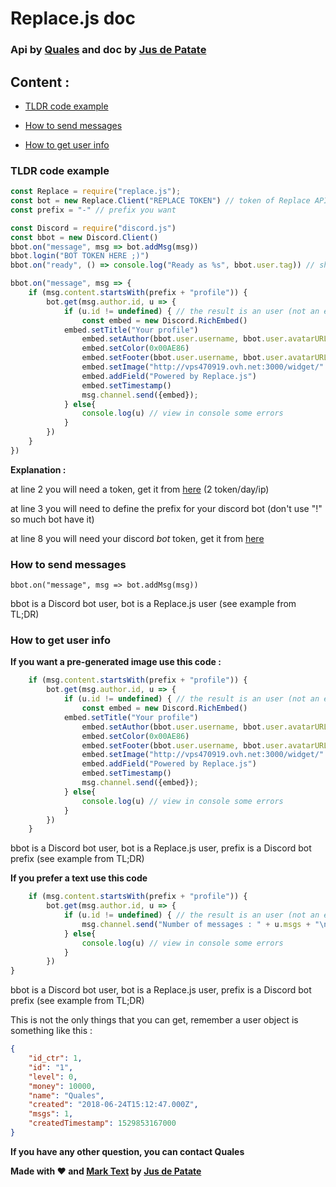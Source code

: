 # Replace.js doc

### Api by [Quales](https://github.com/Quales/) and doc by [Jus de Patate](https://github.com/jusdepatate)

## Content :

-   [TLDR code example](#tldr-code-example)
    
-   [How to send messages](#how-to-send-messages)
    
-   [How to get user info](#how-to-get-user-info)
    

### TLDR code example

```javascript
const Replace = require("replace.js");
const bot = new Replace.Client("REPLACE TOKEN") // token of Replace API
const prefix = "-" // prefix you want

const Discord = require("discord.js")
const bbot = new Discord.Client()
bbot.on("message", msg => bot.addMsg(msg))
bbot.login("BOT TOKEN HERE ;)")
bbot.on("ready", () => console.log("Ready as %s", bbot.user.tag)) // show in console the name of the Discord bot

bbot.on("message", msg => {
    if (msg.content.startsWith(prefix + "profile")) {
        bot.get(msg.author.id, u => {
            if (u.id != undefined) { // the result is an user (not an error)
                const embed = new Discord.RichEmbed()
            embed.setTitle("Your profile")
                embed.setAuthor(bbot.user.username, bbot.user.avatarURL)
                embed.setColor(0x00AE86)
                embed.setFooter(bbot.user.username, bbot.user.avatarURL);
                embed.setImage("http://vps470919.ovh.net:3000/widget/" + u.id + ".png")
                embed.addField("Powered by Replace.js")
                embed.setTimestamp()
                msg.channel.send({embed});
            } else{
                console.log(u) // view in console some errors
            }
        })
    }
})
```

**Explanation :**

at line 2 you will need a token, get it from [here](http://vps470919.ovh.net:3000/api/register) (2 token/day/ip)

at line 3 you will need to define the prefix for your discord bot (don't use "!" so much bot have it)

at line 8 you will need your discord *bot* token, get it from [here](https://discordapp.com/developers/applications/me)

### How to send messages

```
bbot.on("message", msg => bot.addMsg(msg))
```

bbot is a Discord bot user, bot is a Replace.js user (see example from TL;DR)

### How to get user info

**If you want a pre-generated image use this code :**

```javascript
    if (msg.content.startsWith(prefix + "profile")) {
        bot.get(msg.author.id, u => {
            if (u.id != undefined) { // the result is an user (not an error)
                const embed = new Discord.RichEmbed()
            embed.setTitle("Your profile")
                embed.setAuthor(bbot.user.username, bbot.user.avatarURL)
                embed.setColor(0x00AE86)
                embed.setFooter(bbot.user.username, bbot.user.avatarURL);
                embed.setImage("http://vps470919.ovh.net:3000/widget/" + u.id + ".png")
                embed.addField("Powered by Replace.js")
                embed.setTimestamp()
                msg.channel.send({embed});
            } else{
                console.log(u) // view in console some errors
            }
        })
    }
```

bbot is a Discord bot user, bot is a Replace.js user, prefix is a Discord bot prefix (see example from TL;DR)

**If you prefer a text use this code**

```javascript
    if (msg.content.startsWith(prefix + "profile")) {
        bot.get(msg.author.id, u => {
            if (u.id != undefined) { // the result is an user (not an error)
                msg.channel.send("Number of messages : " + u.msgs + "\nLevel: " + u.level)
            } else{
                console.log(u) // view in console some errors
            }
        })
}
```

bbot is a Discord bot user, bot is a Replace.js user, prefix is a Discord bot prefix (see example from TL;DR)

This is not the only things that you can get, remember a user object is something like this :

```json
{
    "id_ctr": 1,
    "id": "1",
    "level": 0,
    "money": 10000,
    "name": "Quales",
    "created": "2018-06-24T15:12:47.000Z",
    "msgs": 1,
    "createdTimestamp": 1529853167000
}
```

**If you have any other question, you can contact Quales**

**Made with :heart: and [Mark Text](https://github.com/marktext/marktext) by [Jus de Patate](https://github.com/jusdepatate)**
